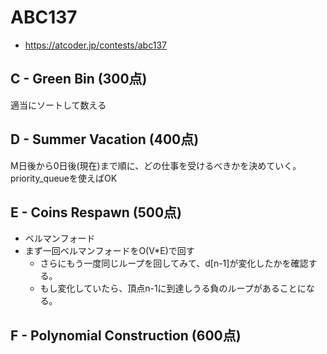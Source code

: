 # ABC137
* https://atcoder.jp/contests/abc137


## C - Green Bin (300点)
適当にソートして数える


## D - Summer Vacation (400点)
M日後から0日後(現在)まで順に、どの仕事を受けるべきかを決めていく。
priority_queueを使えばOK


## E - Coins Respawn (500点)
* ベルマンフォード
* まず一回ベルマンフォードをO(V*E)で回す
  - さらにもう一度同じループを回してみて、d[n-1]が変化したかを確認する。
  - もし変化していたら、頂点n-1に到達しうる負のループがあることになる。


## F - Polynomial Construction (600点)
